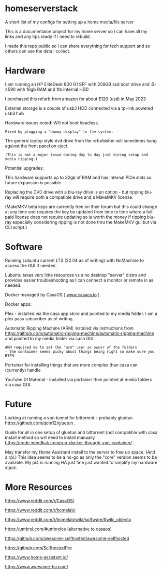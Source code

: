 # homeserverstack
A short list of my configs for setting up a home media/file server


This is a documentaion project for my home server so I can have all my links and any tips ready if I need to rebuild.

I made this repo public so I can share everything for tech support and so others can use the data I collect.

# Hardware
I am running an HP EliteDesk 800 G1 SFF with 256GB ssd boot drive and i5-4590 with 16gb RAM and 1tb internal HDD

I purchased this refurb from amazon for about $120 (usd) in May 2023

External storage is a couple of usb3 HDD connected via a tp-link powered usb3 hub

Hardware issues noted:
  Will not boot headless.
    
    Fixed by plugging a "dummy display" to the system.
 
 The generic laptop style dvd drive from the refurbisher will sometimes hang against the front panel on eject.
    
    (This is not a major issue during day to day just during setup and media ripping.)
    
Potential upgrades:
  
  This hardware supports up to 32gb of RAM and has internal PCIe slots so future expansion is possible
  
  Replacing the DVD drive with a blu-ray drive is an option - but ripping blu-ray will require both a compatible drive and a MakeMKV license.
  
   (MakeMKV beta keys are currently free on their forum but this could change at any time and requires the key be updated from time to time where a full paid license does not require updating so is worth the money if ripping blu-ray especially considering ripping is not done thru the MakeMKV gui but via CLI script.)
    
# Software
Running Lubuntu current LTS (22.04 as of writing) with NoMachine to access the GUI if needed.

Lubuntu takes very little resources vs a no desktop "server" distro and provides easier troubleshooting as I can connect a monitor or remote in as needed.

Docker managed by CasaOS ( www.casaos.io ).

  Docker apps:
  
  Plex - installed via the casa app store and pointed to my media folder. I am a plex pass subscriber as of writing.
  
  Automatic Ripping Machine (ARM) installed via instructions from https://github.com/automatic-ripping-machine/automatic-ripping-machine and pointed to my media folder via casa GUI.
  
    ARM required me to set the "arm" user as owner of the folders
    - the container seems picky about things being right so make sure you RTFM.

Portainer for installing things that are more complex than casa can (currently) handle
  
  YouTube Dl Material - installed via portainer then pointed at media folders via casa GUI.
  
# Future
Looking at running a vpn tunnel for bittorrent - probably gluetun https://github.com/qdm12/gluetun .

Guide for all in one setup of gluetun and bittorrent (not compatible with casa install method so will need to install manually https://code.mendhak.com/run-docker-through-vpn-container/ .

May transfer my Home Assistant install to the server to free up space. (And a rpi.)
 This idea seems to be a no-go as only the "core" version seems to be available. My pi4 is running HA just fine just wanted to simplify my hardware stack.

# More Resources

https://www.reddit.com/r/CasaOS/

https://www.reddit.com/r/homelab/

https://www.reddit.com/r/homelab/wiki/software/#wiki_oblecto

https://umbrel.com/#umbrelos (alternative to casaos)

https://github.com/awesome-selfhosted/awesome-selfhosted

https://github.com/SelfhostedPro

https://www.home-assistant.io/

https://www.awesome-ha.com/
    
